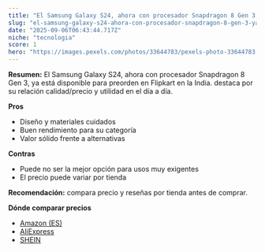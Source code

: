 ```yaml
---
title: "El Samsung Galaxy S24, ahora con procesador Snapdragon 8 Gen 3, ya está disponible para preorden en Flipkart en la India."
slug: "el-samsung-galaxy-s24-ahora-con-procesador-snapdragon-8-gen-3-ya-esta-disponible"
date: "2025-09-06T06:43:44.717Z"
niche: "tecnologia"
score: 1
hero: "https://images.pexels.com/photos/33644783/pexels-photo-33644783.jpeg?auto=compress&cs=tinysrgb&fit=crop&h=627&w=1200&auto=compress&cs=tinysrgb&w=1200&h=675&fit=crop"
---
```


**Resumen:** El Samsung Galaxy S24, ahora con procesador Snapdragon 8 Gen 3, ya está disponible para preorden en Flipkart en la India. destaca por su relación calidad/precio y utilidad en el día a día.

**Pros**
- Diseño y materiales cuidados
- Buen rendimiento para su categoría
- Valor sólido frente a alternativas

**Contras**
- Puede no ser la mejor opción para usos muy exigentes
- El precio puede variar por tienda

**Recomendación:** compara precio y reseñas por tienda antes de comprar.

**Dónde comparar precios**
- [Amazon (ES)](https://www.amazon.es/s?k=El%20Samsung%20Galaxy%20S24%2C%20ahora%20con%20procesador%20Snapdragon%208%20Gen%203%2C%20ya%20est%C3%A1%20disponible%20para%20preorden%20en%20Flipkart%20en%20la%20India.&tag=teknovashop25-21)
- [AliExpress](https://www.aliexpress.com/wholesale?SearchText=El%20Samsung%20Galaxy%20S24%2C%20ahora%20con%20procesador%20Snapdragon%208%20Gen%203%2C%20ya%20est%C3%A1%20disponible%20para%20preorden%20en%20Flipkart%20en%20la%20India.)
- [SHEIN](https://www.shein.com/pdsearch/El%20Samsung%20Galaxy%20S24%2C%20ahora%20con%20procesador%20Snapdragon%208%20Gen%203%2C%20ya%20est%C3%A1%20disponible%20para%20preorden%20en%20Flipkart%20en%20la%20India.)